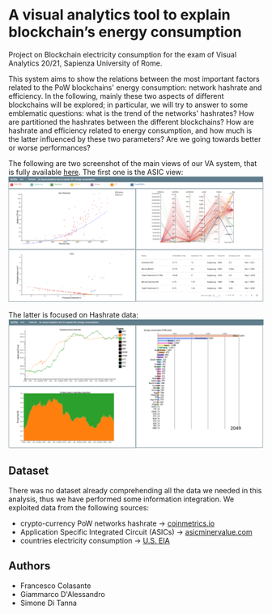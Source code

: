 # A visual analytics tool to explain blockchain’s energy consumption
Project on Blockchain electricity consumption for the exam of Visual Analytics 20/21, Sapienza University of Rome.


This system aims to show the relations between the most important factors related to the PoW blockchains' energy consumption: network hashrate and efficiency. In the following, mainly these two aspects of different blockchains will be explored; in particular, we will try to answer to some emblematic questions: what is the trend of the networks' hashrates? How are partitioned the hashrates between the different blockchains? How are hashrate and efficiency related to energy consumption, and how much is the latter influenced by these two parameters? Are we going towards better or worse performances? 


The following are two screenshot of the main views of our VA system, that is fully available [here](https://blockchain-viz.web.app/asic). The first one is the ASIC view:
![view_asic](img/view_asic.png)

The latter is focused on Hashrate data:
![view_hashrate](img/view_hr.png)


## Dataset
There was no dataset already comprehending all the data we needed in this analysis, thus we have performed some information integration. We exploited data from the following sources:

- crypto-currency PoW networks hashrate -> [coinmetrics.io](https://coinmetrics.io/)
- Application Specific Integrated Circuit (ASICs) -> [asicminervalue.com](https://www.asicminervalue.com/)
- countries electricity consumption -> [U.S. EIA](https://www.eia.gov/about/)


## Authors
- Francesco Colasante
- Giammarco D'Alessandro
- Simone Di Tanna